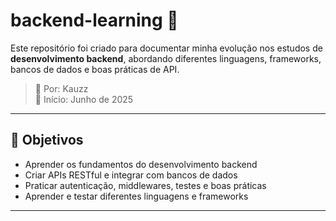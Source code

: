 # backend-learning 🧩

Este repositório foi criado para documentar minha evolução nos estudos de **desenvolvimento backend**, abordando diferentes linguagens, frameworks, bancos de dados e boas práticas de API.

> 👤 Por: Kauzz  
> 📅 Início: Junho de 2025

---

## 🎯 Objetivos

- Aprender os fundamentos do desenvolvimento backend
- Criar APIs RESTful e integrar com bancos de dados
- Praticar autenticação, middlewares, testes e boas práticas
- Aprender e testar diferentes linguagens e frameworks

---

